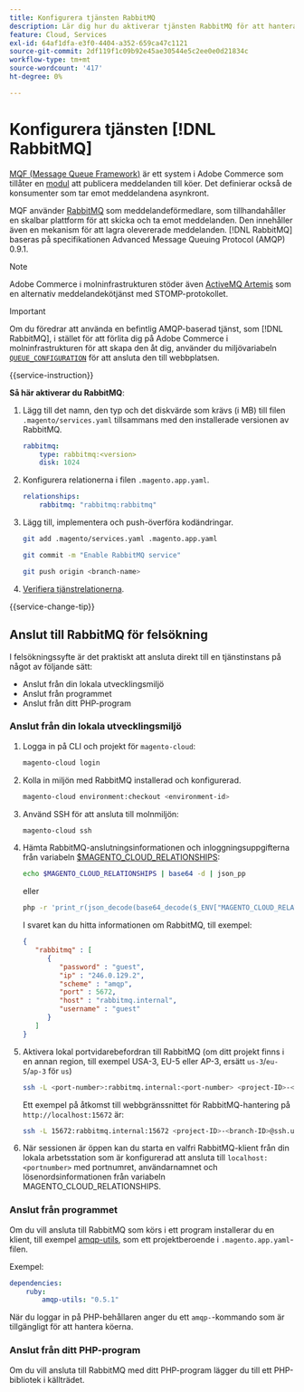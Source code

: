 ```yaml
---
title: Konfigurera tjänsten RabbitMQ
description: Lär dig hur du aktiverar tjänsten RabbitMQ för att hantera meddelandeköer för Adobe Commerce i molninfrastruktur.
feature: Cloud, Services
exl-id: 64af1dfa-e3f0-4404-a352-659ca47c1121
source-git-commit: 2df119f1c09b92e45ae30544e5c2ee0e0d21834c
workflow-type: tm+mt
source-wordcount: '417'
ht-degree: 0%

---
```


# Konfigurera tjänsten [!DNL RabbitMQ]

[MQF (Message Queue Framework)](https://experienceleague.adobe.com/docs/commerce-operations/configuration-guide/message-queues/message-queue-framework.html?lang=sv-SE) är ett system i Adobe Commerce som tillåter en [modul](https://experienceleague.adobe.com/sv/docs/commerce-operations/implementation-playbook/glossary#module) att publicera meddelanden till köer. Det definierar också de konsumenter som tar emot meddelandena asynkront.

MQF använder [RabbitMQ](https://www.rabbitmq.com/) som meddelandeförmedlare, som tillhandahåller en skalbar plattform för att skicka och ta emot meddelanden. Den innehåller även en mekanism för att lagra olevererade meddelanden. [!DNL RabbitMQ] baseras på specifikationen Advanced Message Queuing Protocol (AMQP) 0.9.1.

>[!NOTE]
>
>Adobe Commerce i molninfrastrukturen stöder även [ActiveMQ Artemis](activemq.md) som en alternativ meddelandekötjänst med STOMP-protokollet.

>[!IMPORTANT]
>
>Om du föredrar att använda en befintlig AMQP-baserad tjänst, som [!DNL RabbitMQ], i stället för att förlita dig på Adobe Commerce i molninfrastrukturen för att skapa den åt dig, använder du miljövariabeln [`QUEUE_CONFIGURATION`](../environment/variables-deploy.md#queue_configuration) för att ansluta den till webbplatsen.

{{service-instruction}}

**Så här aktiverar du RabbitMQ**:

1. Lägg till det namn, den typ och det diskvärde som krävs (i MB) till filen `.magento/services.yaml` tillsammans med den installerade versionen av RabbitMQ.

   ```yaml
   rabbitmq:
       type: rabbitmq:<version>
       disk: 1024
   ```

1. Konfigurera relationerna i filen `.magento.app.yaml`.

   ```yaml
   relationships:
       rabbitmq: "rabbitmq:rabbitmq"
   ```

1. Lägg till, implementera och push-överföra kodändringar.

   ```bash
   git add .magento/services.yaml .magento.app.yaml
   ```

   ```bash
   git commit -m "Enable RabbitMQ service"
   ```

   ```bash
   git push origin <branch-name>
   ```

1. [Verifiera tjänstrelationerna](services-yaml.md#service-relationships).

{{service-change-tip}}

## Anslut till RabbitMQ för felsökning

I felsökningssyfte är det praktiskt att ansluta direkt till en tjänstinstans på något av följande sätt:

- Anslut från din lokala utvecklingsmiljö
- Anslut från programmet
- Anslut från ditt PHP-program

### Anslut från din lokala utvecklingsmiljö

1. Logga in på CLI och projekt för `magento-cloud`:

   ```bash
   magento-cloud login
   ```

1. Kolla in miljön med RabbitMQ installerad och konfigurerad.

   ```bash
   magento-cloud environment:checkout <environment-id>
   ```

1. Använd SSH för att ansluta till molnmiljön:

   ```bash
   magento-cloud ssh
   ```

1. Hämta RabbitMQ-anslutningsinformationen och inloggningsuppgifterna från variabeln [$MAGENTO_CLOUD_RELATIONSHIPS](../application/properties.md#relationships):

   ```bash
   echo $MAGENTO_CLOUD_RELATIONSHIPS | base64 -d | json_pp
   ```

   eller

   ```bash
   php -r 'print_r(json_decode(base64_decode($_ENV["MAGENTO_CLOUD_RELATIONSHIPS"])));'
   ```

   I svaret kan du hitta informationen om RabbitMQ, till exempel:

   ```json
   {
      "rabbitmq" : [
         {
            "password" : "guest",
            "ip" : "246.0.129.2",
            "scheme" : "amqp",
            "port" : 5672,
            "host" : "rabbitmq.internal",
            "username" : "guest"
         }
      ]
   }
   ```

1. Aktivera lokal portvidarebefordran till RabbitMQ (om ditt projekt finns i en annan region, till exempel USA-3, EU-5 eller AP-3, ersätt ``us-3``/``eu-5``/``ap-3`` för ``us``)

   ```bash
   ssh -L <port-number>:rabbitmq.internal:<port-number> <project-ID>-<branch-ID>@ssh.us.magentosite.cloud
   ```

   Ett exempel på åtkomst till webbgränssnittet för RabbitMQ-hantering på `http://localhost:15672` är:

   ```bash
   ssh -L 15672:rabbitmq.internal:15672 <project-ID>-<branch-ID>@ssh.us.magentosite.cloud
   ```

1. När sessionen är öppen kan du starta en valfri RabbitMQ-klient från din lokala arbetsstation som är konfigurerad att ansluta till `localhost:<portnumber>` med portnumret, användarnamnet och lösenordsinformationen från variabeln MAGENTO_CLOUD_RELATIONSHIPS.

### Anslut från programmet

Om du vill ansluta till RabbitMQ som körs i ett program installerar du en klient, till exempel [amqp-utils](https://github.com/dougbarth/amqp-utils), som ett projektberoende i `.magento.app.yaml`-filen.

Exempel:

```yaml
dependencies:
    ruby:
        amqp-utils: "0.5.1"
```

När du loggar in på PHP-behållaren anger du ett `amqp-`-kommando som är tillgängligt för att hantera köerna.

### Anslut från ditt PHP-program

Om du vill ansluta till RabbitMQ med ditt PHP-program lägger du till ett PHP-bibliotek i källträdet.
